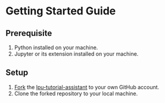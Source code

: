 # Getting Started Guide

## Prerequisite

1. Python installed on your machine.
2. Jupyter or its extension installed on your machine.

## Setup

1. [Fork](https://docs.github.com/en/get-started/quickstart/fork-a-repo) the [lpu-tutorial-assistant](https://github.com/Sunny-unik/lpu-tutorial-assistant) to your own GitHub account.
2. Clone the forked repository to your local machine.
